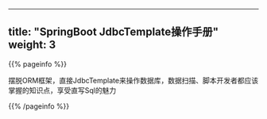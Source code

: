 
---
title: "SpringBoot JdbcTemplate操作手册"
weight: 3
---

{{% pageinfo %}}

摆脱ORM框架，直接JdbcTemplate来操作数据库，数据扫描、脚本开发者都应该掌握的知识点，享受直写Sql的魅力

{{% /pageinfo %}}
